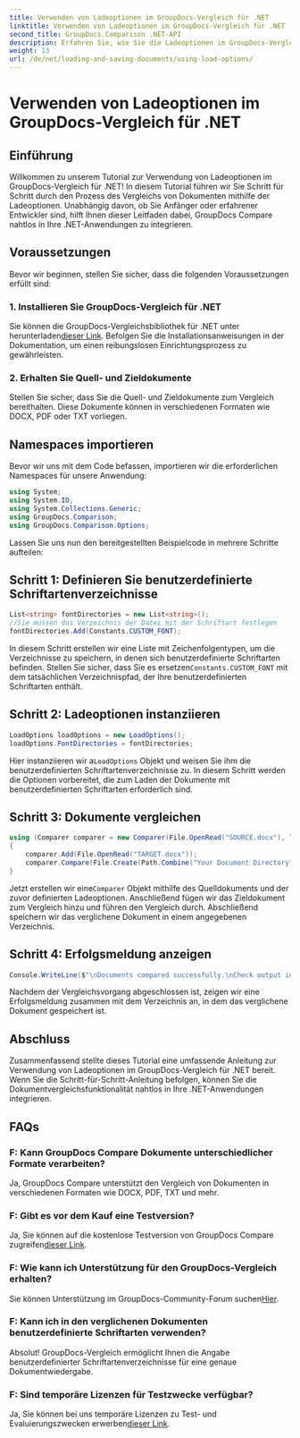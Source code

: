 ```yaml
---
title: Verwenden von Ladeoptionen im GroupDocs-Vergleich für .NET
linktitle: Verwenden von Ladeoptionen im GroupDocs-Vergleich für .NET
second_title: GroupDocs.Comparison .NET-API
description: Erfahren Sie, wie Sie die Ladeoptionen im GroupDocs-Vergleich für .NET verwenden, um Dokumente mit benutzerdefinierten Schriftarten nahtlos zu vergleichen.
weight: 13
url: /de/net/loading-and-saving-documents/using-load-options/
---
```


# Verwenden von Ladeoptionen im GroupDocs-Vergleich für .NET

## Einführung
Willkommen zu unserem Tutorial zur Verwendung von Ladeoptionen im GroupDocs-Vergleich für .NET! In diesem Tutorial führen wir Sie Schritt für Schritt durch den Prozess des Vergleichs von Dokumenten mithilfe der Ladeoptionen. Unabhängig davon, ob Sie Anfänger oder erfahrener Entwickler sind, hilft Ihnen dieser Leitfaden dabei, GroupDocs Compare nahtlos in Ihre .NET-Anwendungen zu integrieren.
## Voraussetzungen
Bevor wir beginnen, stellen Sie sicher, dass die folgenden Voraussetzungen erfüllt sind:
### 1. Installieren Sie GroupDocs-Vergleich für .NET
 Sie können die GroupDocs-Vergleichsbibliothek für .NET unter herunterladen[dieser Link](https://releases.groupdocs.com/comparison/net/). Befolgen Sie die Installationsanweisungen in der Dokumentation, um einen reibungslosen Einrichtungsprozess zu gewährleisten.
### 2. Erhalten Sie Quell- und Zieldokumente
Stellen Sie sicher, dass Sie die Quell- und Zieldokumente zum Vergleich bereithalten. Diese Dokumente können in verschiedenen Formaten wie DOCX, PDF oder TXT vorliegen.
## Namespaces importieren
Bevor wir uns mit dem Code befassen, importieren wir die erforderlichen Namespaces für unsere Anwendung:
```csharp
using System;
using System.IO;
using System.Collections.Generic;
using GroupDocs.Comparison;
using GroupDocs.Comparison.Options;
```
Lassen Sie uns nun den bereitgestellten Beispielcode in mehrere Schritte aufteilen:
## Schritt 1: Definieren Sie benutzerdefinierte Schriftartenverzeichnisse
```csharp
List<string> fontDirectories = new List<string>();
//Sie müssen das Verzeichnis der Datei mit der Schriftart festlegen
fontDirectories.Add(Constants.CUSTOM_FONT);
```
 In diesem Schritt erstellen wir eine Liste mit Zeichenfolgentypen, um die Verzeichnisse zu speichern, in denen sich benutzerdefinierte Schriftarten befinden. Stellen Sie sicher, dass Sie es ersetzen`Constants.CUSTOM_FONT` mit dem tatsächlichen Verzeichnispfad, der Ihre benutzerdefinierten Schriftarten enthält.
## Schritt 2: Ladeoptionen instanziieren
```csharp
LoadOptions loadOptions = new LoadOptions();
loadOptions.FontDirectories = fontDirectories;
```
 Hier instanziieren wir a`LoadOptions` Objekt und weisen Sie ihm die benutzerdefinierten Schriftartenverzeichnisse zu. In diesem Schritt werden die Optionen vorbereitet, die zum Laden der Dokumente mit benutzerdefinierten Schriftarten erforderlich sind.
## Schritt 3: Dokumente vergleichen
```csharp
using (Comparer comparer = new Comparer(File.OpenRead("SOURCE.docx"), loadOptions))
{
    comparer.Add(File.OpenRead("TARGET.docx"));
    comparer.Compare(File.Create(Path.Combine("Your Document Directory", "RESULT.docx")));
}
```
 Jetzt erstellen wir eine`Comparer` Objekt mithilfe des Quelldokuments und der zuvor definierten Ladeoptionen. Anschließend fügen wir das Zieldokument zum Vergleich hinzu und führen den Vergleich durch. Abschließend speichern wir das verglichene Dokument in einem angegebenen Verzeichnis.
## Schritt 4: Erfolgsmeldung anzeigen
```csharp
Console.WriteLine($"\nDocuments compared successfully.\nCheck output in {Directory.GetCurrentDirectory()}.");
```
Nachdem der Vergleichsvorgang abgeschlossen ist, zeigen wir eine Erfolgsmeldung zusammen mit dem Verzeichnis an, in dem das verglichene Dokument gespeichert ist.
## Abschluss
Zusammenfassend stellte dieses Tutorial eine umfassende Anleitung zur Verwendung von Ladeoptionen im GroupDocs-Vergleich für .NET bereit. Wenn Sie die Schritt-für-Schritt-Anleitung befolgen, können Sie die Dokumentvergleichsfunktionalität nahtlos in Ihre .NET-Anwendungen integrieren.
## FAQs
### F: Kann GroupDocs Compare Dokumente unterschiedlicher Formate verarbeiten?
Ja, GroupDocs Compare unterstützt den Vergleich von Dokumenten in verschiedenen Formaten wie DOCX, PDF, TXT und mehr.
### F: Gibt es vor dem Kauf eine Testversion?
 Ja, Sie können auf die kostenlose Testversion von GroupDocs Compare zugreifen[dieser Link](https://releases.groupdocs.com/).
### F: Wie kann ich Unterstützung für den GroupDocs-Vergleich erhalten?
 Sie können Unterstützung im GroupDocs-Community-Forum suchen[Hier](https://forum.groupdocs.com/c/comparison/12).
### F: Kann ich in den verglichenen Dokumenten benutzerdefinierte Schriftarten verwenden?
Absolut! GroupDocs-Vergleich ermöglicht Ihnen die Angabe benutzerdefinierter Schriftartenverzeichnisse für eine genaue Dokumentwiedergabe.
### F: Sind temporäre Lizenzen für Testzwecke verfügbar?
Ja, Sie können bei uns temporäre Lizenzen zu Test- und Evaluierungszwecken erwerben[dieser Link](https://purchase.groupdocs.com/temporary-license/).